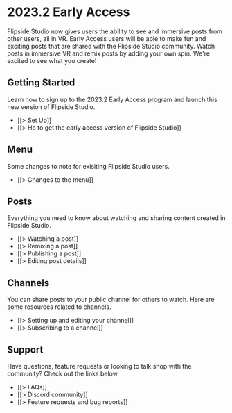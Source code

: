 # 2023.2 Early Access

Flipside Studio now gives users the ability to see and immersive posts from other users, all in VR. Early Access users will be able to make fun and exciting posts that are shared with the Flipside Studio community. Watch posts in immersive VR and remix posts by adding your own spin. We're excited to see what you create! 


## Getting Started
Learn now to sign up to the 2023.2 Early Access program and launch this new version of Flipside Studio.

* [[> Set Up]]
* [[> Ho to get the early access version of Flipside Studio]]

## Menu
Some changes to note for exisiting Flipside Studio users.

* [[> Changes to the menu]]

## Posts
Everything you need to know about watching and sharing content created in Flipside Studio.

* [[> Watching a post]]
* [[> Remixing a post]]
* [[> Publishing a post]]
* [[> Editing post details]]

## Channels
You can share posts to your public channel for others to watch.  Here are some resources related to channels.

* [[> Setting up and editing your channel]]
* [[> Subscribing to a channel]]

## Support
Have questions, feature requests or looking to talk shop with the community?  Check out the links below.

* [[> FAQs]]
* [[> Discord community]]
* [[> Feature requests and bug reports]]
